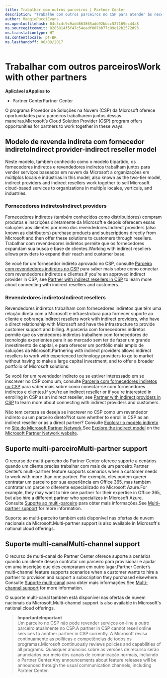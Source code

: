 ```yaml
---
title: Trabalhar com outros parceiros | Partner Center
description: "Trabalhe com outros parceiros no CSP para atender às necessidades dos clientes que você compartilha."
author: MaggiePucciEvans
ms.openlocfilehash: 04c5c4c9c9add663865add92bbcc527169ec44a8
ms.sourcegitcommit: 8205814f5f47c54eadf007bb77c09e12b2572d93
ms.translationtype: HT
ms.contentlocale: pt-BR
ms.lasthandoff: 06/09/2017
---
```

# <a name="work-with-other-partners"></a><span data-ttu-id="48123-103">Trabalhar com outros parceiros</span><span class="sxs-lookup"><span data-stu-id="48123-103">Work with other partners</span></span>

**<span data-ttu-id="48123-104">Aplicável a</span><span class="sxs-lookup"><span data-stu-id="48123-104">Applies to</span></span>**

-  <span data-ttu-id="48123-105">Partner Center</span><span class="sxs-lookup"><span data-stu-id="48123-105">Partner Center</span></span>

<span data-ttu-id="48123-106">O programa Provedor de Soluções na Nuvem (CSP) da Microsoft oferece oportunidades para parceiros trabalharem juntos dessas maneiras.</span><span class="sxs-lookup"><span data-stu-id="48123-106">Microsoft’s Cloud Solution Provider (CSP) program offers opportunities for partners to work together in these ways.</span></span>

## <a name="indirect-provider-indirect-reseller-model"></a><span data-ttu-id="48123-107">Modelo de revenda indireta com fornecedor indireto</span><span class="sxs-lookup"><span data-stu-id="48123-107">Indirect provider-indirect reseller model</span></span>

<span data-ttu-id="48123-108">Neste modelo, também conhecido como o modelo bipartido, os fornecedores indiretos e revendedores indiretos trabalham juntos para vender serviços baseados em nuvem da Microsoft a organizações em múltiplos locais e indústrias.</span><span class="sxs-lookup"><span data-stu-id="48123-108">In this model, also known as the two-tier model, indirect providers and indirect resellers work together to sell Microsoft cloud-based services to organizations in multiple locales, verticals, and industries.</span></span> 

### <a name="indirect-providers"></a><span data-ttu-id="48123-109">Fornecedores indiretos</span><span class="sxs-lookup"><span data-stu-id="48123-109">Indirect providers</span></span> 

<span data-ttu-id="48123-110">Fornecedores indiretos (também conhecidos como distribuidores) compram produtos e inscrições diretamente da Microsoft e depois oferecem essas soluções aos clientes por meio dos revendedores.</span><span class="sxs-lookup"><span data-stu-id="48123-110">Indirect providers (also known as distributors) purchase products and subscriptions directly from Microsoft and then offer these solutions to customers through resellers.</span></span> <span data-ttu-id="48123-111">Trabalhar com revendedores indiretos permite que os fornecedores expandam sua busca e base de clientes.</span><span class="sxs-lookup"><span data-stu-id="48123-111">Working with indirect resellers allows providers to expand their reach and customer base.</span></span> 

<span data-ttu-id="48123-112">Se você for um fornecedor indireto aprovado no CSP, consulte [Parceiro com revendedores indiretos no CSP](indirect-provider-tasks-in-partner-center.md) para saber mais sobre como conectar com revendedores indiretos e clientes.</span><span class="sxs-lookup"><span data-stu-id="48123-112">If you're an approved indirect provider in CSP, see [Partner with indirect resellers in CSP](indirect-provider-tasks-in-partner-center.md) to learn more about connecting with indirect resellers and customers.</span></span> 

### <a name="indirect-resellers"></a><span data-ttu-id="48123-113">Revendedores indiretos</span><span class="sxs-lookup"><span data-stu-id="48123-113">Indirect resellers</span></span> 

<span data-ttu-id="48123-114">Revendedores indiretos trabalham com fornecedores indiretos que têm uma relação direta com a Microsoft e infraestrutura para fornecer suporte ao cliente e cobrança.</span><span class="sxs-lookup"><span data-stu-id="48123-114">Indirect resellers work with indirect providers, who have a direct relationship with Microsoft and have the infrastructure to provide customer support and billing.</span></span> <span data-ttu-id="48123-115">A parceria com fornecedores indiretos permite que os vendedores indiretos trabalhem com fornecedores de tecnologia experientes para ir ao mercado sem ter de fazer um grande investimento de capital, e para oferecer um portfólio mais amplo de soluções da Microsoft.</span><span class="sxs-lookup"><span data-stu-id="48123-115">Partnering with indirect providers allows indirect resellers to work with experienced technology providers to go to market without having to make a large capital investment, and to offer a broader portfolio of Microsoft solutions.</span></span> 

<span data-ttu-id="48123-116">Se você for um revendedor indireto ou se estiver interessado em se inscrever no CSP como um, consulte [Parceria com fornecedores indiretos no CSP](indirect-reseller-tasks-in-partner-center.md) para saber mais sobre como conectar-se com fornecedores indiretos e clientes.</span><span class="sxs-lookup"><span data-stu-id="48123-116">If you're an indirect reseller or if you're interested in enrolling in CSP as an indirect reseller, see [Partner with indirect providers in CSP](indirect-reseller-tasks-in-partner-center.md) to learn more about connecting with indirect providers and customers.</span></span>

<span data-ttu-id="48123-117">Não tem certeza se deseja se inscrever no CSP como um revendedor indireto ou um parceiro direto?</span><span class="sxs-lookup"><span data-stu-id="48123-117">Not sure whether to enroll in CSP as an indirect reseller or as a direct partner?</span></span> <span data-ttu-id="48123-118">Consulte [Explorar o modelo indireto](https://partner.microsoft.com/cloud-solution-provider/indirect) no [Site do Microsoft Partner Network](https://partner.microsoft.com).</span><span class="sxs-lookup"><span data-stu-id="48123-118">See [Explore the indirect model](https://partner.microsoft.com/cloud-solution-provider/indirect) on the [Microsoft Partner Network website](https://partner.microsoft.com).</span></span>   

## <a name="multi-partner-support"></a><span data-ttu-id="48123-119">Suporte multi-parceiro</span><span class="sxs-lookup"><span data-stu-id="48123-119">Multi-partner support</span></span>

<span data-ttu-id="48123-120">O recurso de multi-parceiro do Partner Center oferece suporte a cenários quando um cliente precisa trabalhar com mais de um parceiro.</span><span class="sxs-lookup"><span data-stu-id="48123-120">Partner Center’s multi-partner feature supports scenarios when a customer needs to work with more than one partner.</span></span> <span data-ttu-id="48123-121">Por exemplo, eles podem querer contratar um parceiro por sua experiência em Office 365, mas também contratar um parceiro diferente especializado no Microsoft Azure.</span><span class="sxs-lookup"><span data-stu-id="48123-121">For example, they may want to hire one partner for their expertise in Office 365, but also hire a different partner who specializes in Microsoft Azure.</span></span> <span data-ttu-id="48123-122">Consulte [Suporte ao multi-parceiro](multipartner.md) para obter mais informações.</span><span class="sxs-lookup"><span data-stu-id="48123-122">See [Multi-partner support](multipartner.md) for more information.</span></span>

<span data-ttu-id="48123-123">Suporte ao multi-parceiro também está disponível nas ofertas de nuvem nacionais da Microsoft.</span><span class="sxs-lookup"><span data-stu-id="48123-123">Multi-partner support is also available in Microsoft's national cloud offerings.</span></span> 

## <a name="multi-channel-support"></a><span data-ttu-id="48123-124">Suporte multi-canal</span><span class="sxs-lookup"><span data-stu-id="48123-124">Multi-channel support</span></span>

<span data-ttu-id="48123-125">O recurso de multi-canal do Partner Center oferece suporte a cenários quando um cliente deseja contratar um parceiro para provisionar e ajudar em uma inscrição que eles compraram em outro lugar.</span><span class="sxs-lookup"><span data-stu-id="48123-125">Partner Center’s multi-channel feature supports scenarios when a customer wants to hire a partner to provision and support a subscription they purchased elsewhere.</span></span> <span data-ttu-id="48123-126">Consulte [Suporte multi-canal](multichannel.md) para obter mais informações.</span><span class="sxs-lookup"><span data-stu-id="48123-126">See [Multi-channel support](multichannel.md) for more information.</span></span>

<span data-ttu-id="48123-127">O suporte multi-canal também está disponível nas ofertas de nuvem nacionais da Microsoft.</span><span class="sxs-lookup"><span data-stu-id="48123-127">Multi-channel support is also available in Microsoft's national cloud offerings.</span></span>

>**<span data-ttu-id="48123-128">Importante</span><span class="sxs-lookup"><span data-stu-id="48123-128">Important</span></span>**<br>
<span data-ttu-id="48123-129">Um parceiro no CSP não pode revender serviços on-line a outro parceiro atualmente no CSP.</span><span class="sxs-lookup"><span data-stu-id="48123-129">A partner in CSP cannot resell online services to another partner in CSP currently.</span></span> <span data-ttu-id="48123-130">A Microsoft revisa continuamente as políticas e competências de todos os programas.</span><span class="sxs-lookup"><span data-stu-id="48123-130">Microsoft continuously reviews policies and capabilities of all programs.</span></span> <span data-ttu-id="48123-131">Quaisquer anúncios sobre as versões de recurso serão anunciados por meio dos canais de comunicação normais, incluindo o Partner Center.</span><span class="sxs-lookup"><span data-stu-id="48123-131">Any announcements about feature releases will be announced through the usual communication channels, including Partner Center.</span></span> 


